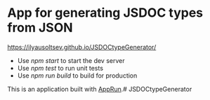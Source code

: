 # App for generating  JSDOC types from JSON

https://ilyausoltsev.github.io/JSDOCtypeGenerator/

* Use _npm start_ to start the dev server
* Use _npm test_ to run unit tests
* Use _npm run build_ to build for production

This is an application built with [AppRun](https://github.com/yysun/apprun).# JSDOCtypeGenerator

